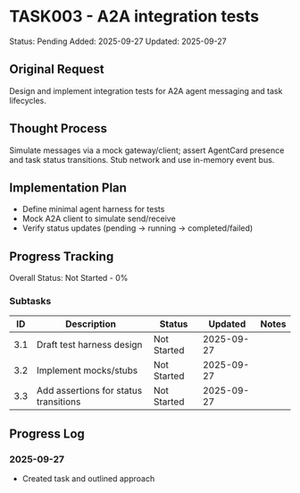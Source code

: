 # TASK003 - A2A integration tests

Status: Pending
Added: 2025-09-27
Updated: 2025-09-27

## Original Request
Design and implement integration tests for A2A agent messaging and task lifecycles.

## Thought Process
Simulate messages via a mock gateway/client; assert AgentCard presence and task status transitions. Stub network and use in-memory event bus.

## Implementation Plan
 
- Define minimal agent harness for tests
- Mock A2A client to simulate send/receive
- Verify status updates (pending → running → completed/failed)

## Progress Tracking

Overall Status: Not Started - 0%

### Subtasks
 
| ID | Description | Status | Updated | Notes |
|----|-------------|--------|---------|-------|
| 3.1 | Draft test harness design | Not Started | 2025-09-27 |  |
| 3.2 | Implement mocks/stubs | Not Started | 2025-09-27 |  |
| 3.3 | Add assertions for status transitions | Not Started | 2025-09-27 |  |

## Progress Log
### 2025-09-27
 
- Created task and outlined approach
